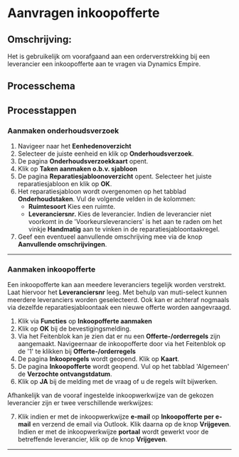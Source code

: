 # Aanvragen inkoopofferte

## Omschrijving:

Het is gebruikelijk om voorafgaand aan een orderverstrekking bij een leverancier een inkoopofferte aan te vragen via Dynamics Empire. 

## Processchema

## Processtappen

### Aanmaken onderhoudsverzoek

1. Navigeer naar het **Eenhedenoverzicht**
2. Selecteer de juiste eenheid en klik op  **Onderhoudsverzoek**.
3. De pagina **Onderhoudsverzoekkaart** opent. 
4. Klik op **Taken aanmaken o.b.v. sjabloon**
5. De pagina **Reparatiesjabloonoverzicht** opent. Selecteer het juiste reparatiesjabloon en klik op **OK**. 
6. Het reparatiesjabloon wordt overgenomen op het tabblad **Onderhoudstaken**. Vul de volgende velden in de kolommen:
	* **Ruimtesoort** Kies een ruimte.
	* **Leveranciersnr.** Kies de leverancier. Indien de leverancier niet voorkomt in de 'Voorkeursleveranciers' is het aan te raden om het vinkje **Handmatig** aan te vinken in de reparatiesjabloontaakregel. 
7. Geef een eventueel aanvullende omschrijving mee via de knop **Aanvullende omschrijvingen**. 

<hr>  

### Aanmaken inkoopofferte

Een inkoopofferte kan aan meedere leveranciers tegelijk worden verstrekt. Laat hiervoor het **Leveranciersnr** leeg. Met behulp van muti-select kunnen meerdere leveranciers worden geselecteerd. Ook kan er achteraf nogmaals via dezelfde reparatiesjabloontaak een nieuwe offerte worden aangevraagd. 

 1. Klik via **Functies** op **Inkoopofferte aanmaken**
 2. Klik op **OK** bij de bevestigingsmelding.
 3. Via het Feitenblok kan je zien dat er nu een **Offerte-/orderregels** zijn aangemaakt. Navigeernaar de inkoopofferte door via het Feitenblok op de '1' te klikken bij **Offerte-/orderregels**
 4. De pagina **Inkoopregels** wordt geopend. Klik op **Kaart**. 
 5. De pagina **Inkoopofferte** wordt geopend. Vul op het tabblad 'Algemeen' de **Verzochte ontvangstdatum**. 
 6. Klik op **JA** bij de melding met de vraag of u de regels wilt bijwerken. 

Afhankelijk van de vooraf ingestelde inkoopwerkwijze van de gekozen leverancier zijn er twee verschillende werkwijzes:

 7. Klik indien er met de inkoopwerkwijze **e-mail** op **Inkoopofferte per e-mail** en verzend de email via Outlook. Klik daarna op de knop **Vrijgeven**. Indien er met de inkoopwerkwijze **portaal** wordt gewerkt voor de betreffende leverancier, klik op  de knop **Vrijgeven**.

<hr>


<!--stackedit_data:
eyJoaXN0b3J5IjpbMTMwNjkwMDQxMywxNTExNjIyNDg5XX0=
-->